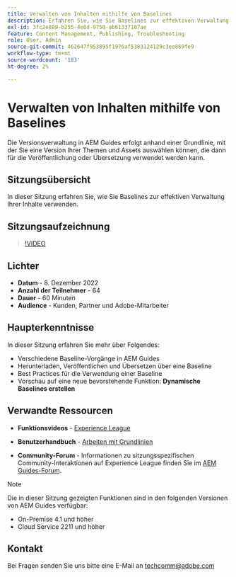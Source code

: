 ```yaml
---
title: Verwalten von Inhalten mithilfe von Baselines
description: Erfahren Sie, wie Sie Baselines zur effektiven Verwaltung Ihrer Inhalte verwenden können.
exl-id: 3fc2e889-b255-4e8d-9750-ab61337107ae
feature: Content Management, Publishing, Troubleshooting
role: User, Admin
source-git-commit: 462647f953895f1976af5383124129c3ee869fe9
workflow-type: tm+mt
source-wordcount: '183'
ht-degree: 2%

---
```


# Verwalten von Inhalten mithilfe von Baselines

Die Versionsverwaltung in AEM Guides erfolgt anhand einer Grundlinie, mit der Sie eine Version Ihrer Themen und Assets auswählen können, die dann für die Veröffentlichung oder Übersetzung verwendet werden kann.

## Sitzungsübersicht

In dieser Sitzung erfahren Sie, wie Sie Baselines zur effektiven Verwaltung Ihrer Inhalte verwenden.

## Sitzungsaufzeichnung

>[!VIDEO](https://video.tv.adobe.com/v/3414172/version-management-release-management-baseline?quality=12&learn=on)

## Lichter

- **Datum** - 8. Dezember 2022
- **Anzahl der Teilnehmer** - 64
- **Dauer** - 60 Minuten
- **Audience** - Kunden, Partner und Adobe-Mitarbeiter

## Haupterkenntnisse

In dieser Sitzung erfahren Sie mehr über Folgendes:
- Verschiedene Baseline-Vorgänge in AEM Guides
- Herunterladen, Veröffentlichen und Übersetzen über eine Baseline
- Best Practices für die Verwendung einer Baseline
- Vorschau auf eine neue bevorstehende Funktion: **Dynamische Baselines erstellen**

## Verwandte Ressourcen

- **Funktionsvideos** - [Experience League](https://experienceleague.adobe.com/docs/experience-manager-guides-learn/videos/advanced-user-guide/overview.html?lang=de)

- **Benutzerhandbuch** - [Arbeiten mit Grundlinien](https://help.adobe.com/en_US/xml-documentation-for-adobe-experience-manager/index.html#t=DXML-master-map%2Fgenerate-output-use-baseline-for-publishing.html)

- **Community-Forum** - Informationen zu sitzungsspezifischen Community-Interaktionen auf Experience League finden Sie im [AEM Guides-Forum](https://experienceleaguecommunities.adobe.com/t5/experience-manager-guides/bd-p/xml-documentation-discussions?profile.language=de).

>[!NOTE]
>
>Die in dieser Sitzung gezeigten Funktionen sind in den folgenden Versionen von AEM Guides verfügbar:
> - On-Premise 4.1 und höher
> - Cloud Service 2211 und höher

## Kontakt

Bei Fragen senden Sie uns bitte eine E-Mail an <techcomm@adobe.com>
